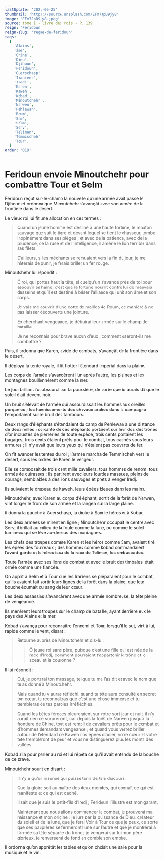 ```yaml
---
lastUpdate: '2021-05-25'
thumbnail: 'https://source.unsplash.com/EFm7JpD9jy8'
image: 'EFm7JpD9jy8.jpeg'
source: tome I - livre des rois - P. 139
reign: 'Feridoun'
reign-slug: 'regne-de-feridoun'
tags:
  [
    'Alains',
    'âme',
    'Chine',
    'Dieu',
    'Djihoun',
    'Feridoun',
    'Guerschasp',
    'Iraniens',
    'Iredj',
    'Karen',
    'Kaweh',
    'Kobad',
    'Minoutchehr',
    'Narwen',
    'Pehlewan',
    'Roum',
    'Sam',
    'Selm',
    'Serv',
    'Teliman',
    'Temmischeh',
    'Tour',
  ]
order: '019'
---
```


# Feridoun envoie Minoutchehr pour combattre Tour et Selm

Feridoun reçut sur-le-champ la nouvelle qu’une armée avait passé le Djihoun et ordonna que Minoutchehr s’avançât avec son armée de la frontière dans le désert.

Le vieux roi lui fit une allocution en ces termes :

> Quand un jeune homme est destiné à une haute fortune, le mouton sauvage que suit le tigre et devant lequel se tient le chasseur, tombe inopinément dans ses pièges ; et avec de la patience, avec de la prudence, de la ruse et de l’intelligence, il amène le lion terrible dans ses filets.
>
> D’ailleurs, si les méchants se remuaient vers la fin du jour, je me hâterais de punir, je ferais briller un fer rouge.

Minoutchehr lui répondit :

> Ô roi, qui portes haut la tête, si quelqu’un s’avance près de toi pour assouvir sa haine, c’est que la fortune nourrit contre lui de mauvais desseins et qu’il est destiné à briser l’alliance qui unit son âme et son corps.
>
> Je vais me couvrir d’une cotte de mailles de Roum, de manière à ne pas laisser découverte une jointure.
>
> En cherchant vengeance, je détruirai leur armée sur le champ de bataille.
>
> Je ne reconnais pour brave aucun d’eux ; comment oseront-ils me combattre ?

Puis, il ordonna que Karen, avide de combats, s’avançât de la frontière dans le désert.

Il déploya la tente royale, il fit flotter l’étendard impérial dans la plaine.

Les corps de l’armée s’avancèrent l’un après l’autre, les plaines et les montagnes bouillonnèrent comme la mer.

Le jour brillant fut obscurci par la poussière, de sorte que tu aurais dit que le soleil était devenu noir.

Un bruit s’élevait de l’armée qui assourdissait les hommes aux oreilles perçantes ; les hennissements des chevaux arabes dans la campagne l’emportaient sur le bruit des tambours.

Deux rangs d’éléphants s’étendaient du camp du Pehlewan à une distance de deux milles ; soixante de ces éléphants portaient sur leur dos des trônes d’or incrustés de pierreries de toute espèce, trois cents portaient les bagages, trois cents étaient prêts pour le combat, tous cachés sous leurs armures ; il n’y avait que leurs yeux qui n’étaient pas couverts de fer.

On fit avancer les tentes du roi ; l’armée marcha de Temmischeh vers le désert, sous les ordres de Karen le vengeur.

Elle se composait de trois cent mille cavaliers, tous hommes de renom, tous armés de cuirasses ; ils partirent avec leurs lourdes massues, pleins de courage, semblables à des lions sauvages et prêts à venger Iredj.

Ils suivaient le drapeau de Kaweh, leurs épées bleues dans les mains.

Minoutchehr, avec Karen au corps d’éléphant, sortit de la forêt de Narwen, vint longer le front de son armée et la rangea sur la large plaine.

Il donna la gauche à Guerschasp, la droite à Sam le héros et à Kobad.

Les deux armées se mirent en ligne ; Minoutchehr occupait le centre avec Serv, il brillait au milieu de la foule comme la lune, ou comme le soleil lumineux qui se lève au-dessus des montagnes.

Les chefs des troupes comme Karen et les héros comme Sam, avaient tiré les épées des fourreaux ; des hommes comme Kobad commandaient l’avant-garde et le héros issu de la race de Teliman, les embuscades.

Toute l’armée avec ses lions de combat et avec le bruit des timbales, était ornée comme une fiancée.

On apprit à Selm et à Tour que les Iraniens se préparaient pour le combat, qu’ils avaient fait sortir leurs lignes de la forêt dans la plaine, que leur bouche écumait du sang de leur cœur.

Les deux assassins s’avancèrent avec une armée nombreuse, la tête pleine de vengeance.

Ils menèrent leurs troupes sur le champ de bataille, ayant derrière eux le pays des Alains et la mer.

Kobad s’avança pour reconnaître l’ennemi et Tour, lorsqu’il le sut, vint à lui, rapide comme le vent, disant :

> Retourne auprès de Minoutchehr et dis-lui :
>
> > Ô jeune roi sans père, puisque c’est une fille qui est née de la race d’Iredj, comment pourraient t’appartenir le trône et le sceau et la couronne ?

Il lui répondit :

> Oui, je porterai ton message, tel que tu me l’as dit et avec le nom que tu as donné à Minoutchehr.
>
> Mais quand tu y auras réfléchi, quand ta tête aura consulté en secret ton cœur, tu reconnaîtras que c’est une chose immense et tu trembleras de tes paroles irréfléchies.
>
> Quand les bêtes féroces pleureraient sur votre sort jour et nuit, il n’y aurait rien de surprenant, car depuis la forêt de Narwen jusqu’à la frontière de Chine, tout est rempli de cavaliers prêts pour le combat et d’hommes demandant vengeance ; et quand vous verrez briller autour de l’étendard de Kaweh nos épées d’acier, votre cœur et votre tête trembleront de peur et vous ne distinguerez plus les monts des vallées.

Kobad alla pour parler au roi et lui répéta ce qu’il avait entendu de la bouche de ce brave.

Minoutchehr sourit en disant :

> Il n’y a qu’un insensé qui puisse tenir de tels discours.
>
> Que la gloire soit au maître des deux mondes, qui connaît ce qui est manifeste et ce qui est caché.
>
> Il sait que je suis le petit-fils d’Iredj ; Feridoun l’illustre est mon garant.
>
> Maintenant que nous allons commencer le combat, je prouverai ma naissance et mon origine ; je jure par la puissance de Dieu, créateur du soleil et de la lune, que je ferai Voir à Tour ce que je peux, de sorte que ses paupières se fermeront l’une sur l’autre et que je montrerai à l’armée sa tête séparée du tronc ; je vengerai sur lui mon père glorieux, je renverserai de fond en comble son empire.

Il ordonna qu’on apprêtât les tables et qu’on choisit une salle pour la musique et le vin.
